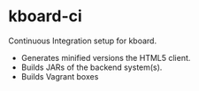 # kboard-ci

Continuous Integration setup for kboard.

 * Generates minified versions the HTML5 client. 
 * Builds JARs of the backend system(s).
 * Builds Vagrant boxes

